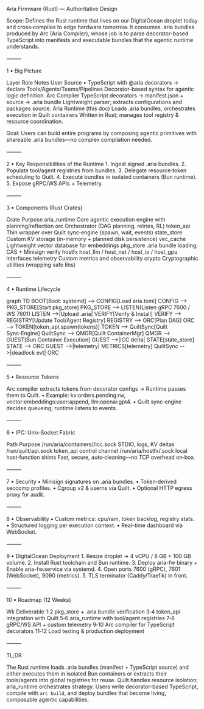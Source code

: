Aria Firmware (Rust) — Authoritative Design

Scope: Defines the Rust runtime that lives on our DigitalOcean droplet today and cross‑compiles to edge hardware tomorrow.  It consumes .aria bundles produced by Arc (Aria Compiler), whose job is to parse decorator-based TypeScript into manifests and executable bundles that the agentic runtime understands.

⸻

1 ▪ Big Picture

Layer	Role	Notes
User Source	• TypeScript with @aria decorators → declare Tools/Agents/Teams/Pipelines	Decorator-based syntax for agentic logic definition.
Arc Compiler	TypeScript decorators → manifest.json + source → .aria bundle	Lightweight parser; extracts configurations and packages source.
Aria Runtime (this doc)	Loads .aria bundles, orchestrates execution in Quilt containers	Written in Rust; manages tool registry & resource coordination.

Goal: Users can build entire programs by composing agentic primitives with shareable .aria bundles—no complex compilation needed.

⸻

2 ▪ Key Responsibilities of the Runtime
	1.	Ingest signed .aria bundles.
	2.	Populate tool/agent registries from bundles.
	3.	Delegate resource‑token scheduling to Quilt.
	4.	Execute bundles in isolated containers (Bun runtime).
	5.	Expose gRPC/WS APIs + Telemetry.

⸻

3 ▪ Components (Rust Crates)

Crate	Purpose
aria_runtime	Core agentic execution engine with planning/reflection
orc	Orchestrator (DAG planning, retries, RL)
token_api	Thin wrapper over Quilt sync‑engine (spawn, wait, events)
state_store	Custom KV storage (in-memory + planned disk persistence)
vec_cache	Lightweight vector database for embeddings
pkg_store	.aria bundle loading, CAS + Minisign verify
hostfx	host_llm / host_net / host_io / host_gpu interfaces
telemetry	Custom metrics and observability
crypto	Cryptographic utilities (wrapping safe libs)


⸻

4 ▪ Runtime Lifecycle

graph TD
    BOOT[Boot: systemd] --> CONFIG[Load aria.toml]
    CONFIG --> PKG_STORE[Start pkg_store]
    PKG_STORE --> LISTEN(Listen gRPC 7600 / WS 7601)
    LISTEN -->|Upload .aria| VERIFY[Verify & Install]
    VERIFY --> REGISTRY[Update Tool/Agent Registry]
    REGISTRY --> ORC[Plan DAG]
    ORC --> TOKEN[token_api.spawn(tokens)]
    TOKEN --> QuiltSync[Quilt Sync‑Engine]
    QuiltSync --> QMGR[Quilt ContainerMgr]
    QMGR --> GUEST[Bun Container Execution]
    GUEST -->|ICC delta| STATE[state_store]
    STATE --> ORC
    GUEST -->|telemetry| METRICS[telemetry]
    QuiltSync -->|deadlock evt| ORC


⸻

5 ▪ Resource Tokens

Arc compiler extracts tokens from decorator configs → Runtime passes them to Quilt.
	•	Example: kv:orders.pending:rw, vector:embeddings:user:append, llm:openai:gpt4.
	•	Quilt sync‑engine decides queueing; runtime listens to events.

⸻

6 ▪ IPC: Unix‑Socket Fabric

Path	Purpose
/run/aria/containers/<CID>/icc.sock	STDIO, logs, KV deltas
/run/quilt/api.sock	token_api control channel
/run/aria/hostfx/<fx>.sock	local host‑function shims
Fast, secure, auto‑cleaning—no TCP overhead on‑box.	


⸻

7 ▪ Security
	•	Minisign signatures on .aria bundles.
	•	Token‑derived seccomp profiles.
	•	Cgroup v2 & userns via Quilt.
	•	Optional HTTP egress proxy for audit.

⸻

8 ▪ Observability
	•	Custom metrics: cpu/ram, token backlog, registry stats.
	•	Structured logging per execution context.
	•	Real-time dashboard via WebSocket.

⸻

9 ▪ DigitalOcean Deployment
	1.	Resize droplet → 4 vCPU / 8 GB + 100 GB volume.
	2.	Install Rust toolchain and Bun runtime.
	3.	Deploy aria-fw binary + Enable aria-fw.service via systemd.
	4.	Open ports 7600 (gRPC), 7601 (WebSocket), 9090 (metrics).
	5.	TLS terminator (Caddy/Traefik) in front.

⸻

10 ▪ Roadmap (12 Weeks)

Wk	Deliverable
1‑2	pkg_store + .aria bundle verification
3‑4	token_api integration with Quilt
5‑6	aria_runtime with tool/agent registries
7‑8	gRPC/WS API + custom telemetry
9‑10	Arc compiler for TypeScript decorators
11‑12	Load testing & production deployment


⸻

TL;DR

The Rust runtime loads .aria bundles (manifest + TypeScript source) and either executes them in isolated Bun containers or extracts their tools/agents into global registries for reuse. Quilt handles resource isolation; aria_runtime orchestrates strategy. Users write decorator-based TypeScript, compile with `arc build`, and deploy bundles that become living, composable agentic capabilities.